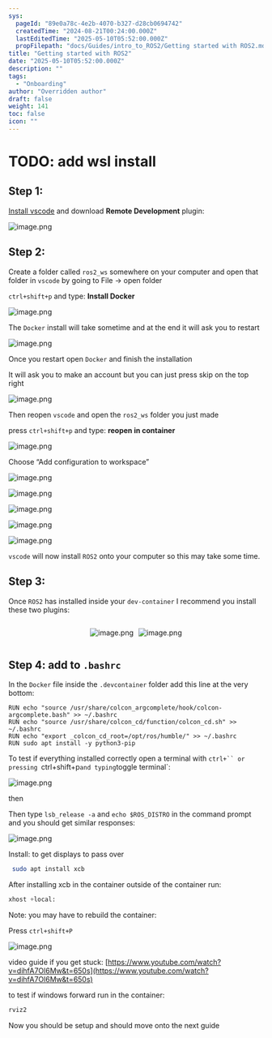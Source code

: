 ```yaml
---
sys:
  pageId: "89e0a78c-4e2b-4070-b327-d28cb0694742"
  createdTime: "2024-08-21T00:24:00.000Z"
  lastEditedTime: "2025-05-10T05:52:00.000Z"
  propFilepath: "docs/Guides/intro_to_ROS2/Getting started with ROS2.md"
title: "Getting started with ROS2"
date: "2025-05-10T05:52:00.000Z"
description: ""
tags:
  - "Onboarding"
author: "Overridden author"
draft: false
weight: 141
toc: false
icon: ""
---
```


# TODO: add wsl install

## Step 1:

[Install vscode](https://code.visualstudio.com/download) and download **Remote Development** plugin:

![image.png](https://prod-files-secure.s3.us-west-2.amazonaws.com/d518164a-d88e-44d1-a4ee-3adb3bd8bce0/efb52993-1881-4a40-b95e-6f020334f022/image.png?X-Amz-Algorithm=AWS4-HMAC-SHA256&X-Amz-Content-Sha256=UNSIGNED-PAYLOAD&X-Amz-Credential=ASIAZI2LB466TB4RY2KE%2F20250613%2Fus-west-2%2Fs3%2Faws4_request&X-Amz-Date=20250613T210728Z&X-Amz-Expires=3600&X-Amz-Security-Token=IQoJb3JpZ2luX2VjEDUaCXVzLXdlc3QtMiJIMEYCIQDj71ZlIyEtm8AfCZcOXWNN%2BzGrLF7fz2XXaMq2BZ4mWgIhAP3tItxWSSH0cN1mEqYjrLfmnEjgcASxWHYBbwvFZxy4Kv8DCB0QABoMNjM3NDIzMTgzODA1IgzA1lwM%2FHbGygG5lNsq3ANqeaA3bCwun3bGh%2BqKAEWmPjDrg%2FIQlb69IPKRiPqKDp5sT%2FE984R0yOz0yyPOpIChM58vQKs8obqBGAAp11dctIOpnbGu1kaUzVkv3cTUo2pOP9ggq%2F0uTs4ZKs4idYi63ky7XLa4uCoWpJ%2FMY6tah0toqtpC%2FMYXLK%2F5sjvaqhvwjhcUdQZvQAfipyA2e0s%2FsvXmnGsLbs0Xst3Cq%2FCQ4E0%2FQ4ioNNebY6EfJpf5WQPrBSkt3XQywzh6KxuqhpFsxj8Y7QCjNeP7wW%2FCDLkXw7AH9MXFbfHbj0U%2BVr572MJcWkKNH0FBtkJDbs78ABPbSzr69RQPgS1yjAXR5kvwn65RSOICfo0FaHat7cJ83Ne%2BD%2Fb49Ahk9n5AuUwcHqbLqKZWaDJypkuYnyi6v7OIpSU69COo5wL43m55lSE9cD%2BKAubVnFSHJCoJc%2FG%2Bi7gsAvQJ9E%2FJjuSGlv0YcT8y3hJZn9FfcFQeXDIGWbGzm%2FQDzzRGVwCNx8FmRnusc%2F11hAYqTuLqaQCFRj4p4x12KIYVsDtAjUH07kNZcigFdJ22Xd7ZKnZbEDk9WEG4bMppN8VTvYNCoullksyBV1cLT5814Q83gTmGiQUo1wIo8Kk2W6PxnoZCe%2BC4xzDokrLCBjqkARYRpKsOWvNPTow28TMeSPinCMSUynE%2F5OH5%2BylMneOMP1XSXF%2FlCJpcRyZ9QtS3%2FOgEZThVIoKVRPBzuxPp%2FuemIQyE%2FZrcWVC%2BDMAwvn7ikYPl%2FF%2BbO%2FGTvEoOTMUMyHTv%2B54nYnkYOrzXC%2BL4dmZspRRyleJxtUlxd2Gn%2BPV7%2BOxEMJeLJ%2BVChuWaoqgjMRwqkDPLwzBxYGltmMiOGJ%2FNXKi%2F&X-Amz-Signature=cb2751532463bfb567a19aa615abf9b7939f1c4cfae6ccefe8846e5ae11c0bf1&X-Amz-SignedHeaders=host&x-amz-checksum-mode=ENABLED&x-id=GetObject)

## Step 2:

Create a folder called `ros2_ws` somewhere on your computer and open that folder in `vscode` by going to File → open folder 

`ctrl+shift+p` and type: **Install Docker**

![image.png](https://prod-files-secure.s3.us-west-2.amazonaws.com/d518164a-d88e-44d1-a4ee-3adb3bd8bce0/2269dc0e-1cd5-47ff-bceb-c04ad9b2eab0/image.png?X-Amz-Algorithm=AWS4-HMAC-SHA256&X-Amz-Content-Sha256=UNSIGNED-PAYLOAD&X-Amz-Credential=ASIAZI2LB466TB4RY2KE%2F20250613%2Fus-west-2%2Fs3%2Faws4_request&X-Amz-Date=20250613T210728Z&X-Amz-Expires=3600&X-Amz-Security-Token=IQoJb3JpZ2luX2VjEDUaCXVzLXdlc3QtMiJIMEYCIQDj71ZlIyEtm8AfCZcOXWNN%2BzGrLF7fz2XXaMq2BZ4mWgIhAP3tItxWSSH0cN1mEqYjrLfmnEjgcASxWHYBbwvFZxy4Kv8DCB0QABoMNjM3NDIzMTgzODA1IgzA1lwM%2FHbGygG5lNsq3ANqeaA3bCwun3bGh%2BqKAEWmPjDrg%2FIQlb69IPKRiPqKDp5sT%2FE984R0yOz0yyPOpIChM58vQKs8obqBGAAp11dctIOpnbGu1kaUzVkv3cTUo2pOP9ggq%2F0uTs4ZKs4idYi63ky7XLa4uCoWpJ%2FMY6tah0toqtpC%2FMYXLK%2F5sjvaqhvwjhcUdQZvQAfipyA2e0s%2FsvXmnGsLbs0Xst3Cq%2FCQ4E0%2FQ4ioNNebY6EfJpf5WQPrBSkt3XQywzh6KxuqhpFsxj8Y7QCjNeP7wW%2FCDLkXw7AH9MXFbfHbj0U%2BVr572MJcWkKNH0FBtkJDbs78ABPbSzr69RQPgS1yjAXR5kvwn65RSOICfo0FaHat7cJ83Ne%2BD%2Fb49Ahk9n5AuUwcHqbLqKZWaDJypkuYnyi6v7OIpSU69COo5wL43m55lSE9cD%2BKAubVnFSHJCoJc%2FG%2Bi7gsAvQJ9E%2FJjuSGlv0YcT8y3hJZn9FfcFQeXDIGWbGzm%2FQDzzRGVwCNx8FmRnusc%2F11hAYqTuLqaQCFRj4p4x12KIYVsDtAjUH07kNZcigFdJ22Xd7ZKnZbEDk9WEG4bMppN8VTvYNCoullksyBV1cLT5814Q83gTmGiQUo1wIo8Kk2W6PxnoZCe%2BC4xzDokrLCBjqkARYRpKsOWvNPTow28TMeSPinCMSUynE%2F5OH5%2BylMneOMP1XSXF%2FlCJpcRyZ9QtS3%2FOgEZThVIoKVRPBzuxPp%2FuemIQyE%2FZrcWVC%2BDMAwvn7ikYPl%2FF%2BbO%2FGTvEoOTMUMyHTv%2B54nYnkYOrzXC%2BL4dmZspRRyleJxtUlxd2Gn%2BPV7%2BOxEMJeLJ%2BVChuWaoqgjMRwqkDPLwzBxYGltmMiOGJ%2FNXKi%2F&X-Amz-Signature=4825aca2f63df56d7907650d23fd4c66dcf18efc069c1cae50c699f0f1908184&X-Amz-SignedHeaders=host&x-amz-checksum-mode=ENABLED&x-id=GetObject)

The `Docker` install will take sometime and at the end it will ask you to restart

![image.png](https://prod-files-secure.s3.us-west-2.amazonaws.com/d518164a-d88e-44d1-a4ee-3adb3bd8bce0/ed233f78-be33-4b1f-b89c-9c346c0e961e/image.png?X-Amz-Algorithm=AWS4-HMAC-SHA256&X-Amz-Content-Sha256=UNSIGNED-PAYLOAD&X-Amz-Credential=ASIAZI2LB466TB4RY2KE%2F20250613%2Fus-west-2%2Fs3%2Faws4_request&X-Amz-Date=20250613T210728Z&X-Amz-Expires=3600&X-Amz-Security-Token=IQoJb3JpZ2luX2VjEDUaCXVzLXdlc3QtMiJIMEYCIQDj71ZlIyEtm8AfCZcOXWNN%2BzGrLF7fz2XXaMq2BZ4mWgIhAP3tItxWSSH0cN1mEqYjrLfmnEjgcASxWHYBbwvFZxy4Kv8DCB0QABoMNjM3NDIzMTgzODA1IgzA1lwM%2FHbGygG5lNsq3ANqeaA3bCwun3bGh%2BqKAEWmPjDrg%2FIQlb69IPKRiPqKDp5sT%2FE984R0yOz0yyPOpIChM58vQKs8obqBGAAp11dctIOpnbGu1kaUzVkv3cTUo2pOP9ggq%2F0uTs4ZKs4idYi63ky7XLa4uCoWpJ%2FMY6tah0toqtpC%2FMYXLK%2F5sjvaqhvwjhcUdQZvQAfipyA2e0s%2FsvXmnGsLbs0Xst3Cq%2FCQ4E0%2FQ4ioNNebY6EfJpf5WQPrBSkt3XQywzh6KxuqhpFsxj8Y7QCjNeP7wW%2FCDLkXw7AH9MXFbfHbj0U%2BVr572MJcWkKNH0FBtkJDbs78ABPbSzr69RQPgS1yjAXR5kvwn65RSOICfo0FaHat7cJ83Ne%2BD%2Fb49Ahk9n5AuUwcHqbLqKZWaDJypkuYnyi6v7OIpSU69COo5wL43m55lSE9cD%2BKAubVnFSHJCoJc%2FG%2Bi7gsAvQJ9E%2FJjuSGlv0YcT8y3hJZn9FfcFQeXDIGWbGzm%2FQDzzRGVwCNx8FmRnusc%2F11hAYqTuLqaQCFRj4p4x12KIYVsDtAjUH07kNZcigFdJ22Xd7ZKnZbEDk9WEG4bMppN8VTvYNCoullksyBV1cLT5814Q83gTmGiQUo1wIo8Kk2W6PxnoZCe%2BC4xzDokrLCBjqkARYRpKsOWvNPTow28TMeSPinCMSUynE%2F5OH5%2BylMneOMP1XSXF%2FlCJpcRyZ9QtS3%2FOgEZThVIoKVRPBzuxPp%2FuemIQyE%2FZrcWVC%2BDMAwvn7ikYPl%2FF%2BbO%2FGTvEoOTMUMyHTv%2B54nYnkYOrzXC%2BL4dmZspRRyleJxtUlxd2Gn%2BPV7%2BOxEMJeLJ%2BVChuWaoqgjMRwqkDPLwzBxYGltmMiOGJ%2FNXKi%2F&X-Amz-Signature=25c795999bb659301c9f4528deb8768e154250a6bbcc835cc4b70ab599725c02&X-Amz-SignedHeaders=host&x-amz-checksum-mode=ENABLED&x-id=GetObject)

Once you restart open `Docker` and finish the installation

It will ask you to make an account but you can just press skip on the top right

![image.png](https://prod-files-secure.s3.us-west-2.amazonaws.com/d518164a-d88e-44d1-a4ee-3adb3bd8bce0/21010ad9-1659-4fd9-9f59-9932a09b2a3d/image.png?X-Amz-Algorithm=AWS4-HMAC-SHA256&X-Amz-Content-Sha256=UNSIGNED-PAYLOAD&X-Amz-Credential=ASIAZI2LB466TB4RY2KE%2F20250613%2Fus-west-2%2Fs3%2Faws4_request&X-Amz-Date=20250613T210728Z&X-Amz-Expires=3600&X-Amz-Security-Token=IQoJb3JpZ2luX2VjEDUaCXVzLXdlc3QtMiJIMEYCIQDj71ZlIyEtm8AfCZcOXWNN%2BzGrLF7fz2XXaMq2BZ4mWgIhAP3tItxWSSH0cN1mEqYjrLfmnEjgcASxWHYBbwvFZxy4Kv8DCB0QABoMNjM3NDIzMTgzODA1IgzA1lwM%2FHbGygG5lNsq3ANqeaA3bCwun3bGh%2BqKAEWmPjDrg%2FIQlb69IPKRiPqKDp5sT%2FE984R0yOz0yyPOpIChM58vQKs8obqBGAAp11dctIOpnbGu1kaUzVkv3cTUo2pOP9ggq%2F0uTs4ZKs4idYi63ky7XLa4uCoWpJ%2FMY6tah0toqtpC%2FMYXLK%2F5sjvaqhvwjhcUdQZvQAfipyA2e0s%2FsvXmnGsLbs0Xst3Cq%2FCQ4E0%2FQ4ioNNebY6EfJpf5WQPrBSkt3XQywzh6KxuqhpFsxj8Y7QCjNeP7wW%2FCDLkXw7AH9MXFbfHbj0U%2BVr572MJcWkKNH0FBtkJDbs78ABPbSzr69RQPgS1yjAXR5kvwn65RSOICfo0FaHat7cJ83Ne%2BD%2Fb49Ahk9n5AuUwcHqbLqKZWaDJypkuYnyi6v7OIpSU69COo5wL43m55lSE9cD%2BKAubVnFSHJCoJc%2FG%2Bi7gsAvQJ9E%2FJjuSGlv0YcT8y3hJZn9FfcFQeXDIGWbGzm%2FQDzzRGVwCNx8FmRnusc%2F11hAYqTuLqaQCFRj4p4x12KIYVsDtAjUH07kNZcigFdJ22Xd7ZKnZbEDk9WEG4bMppN8VTvYNCoullksyBV1cLT5814Q83gTmGiQUo1wIo8Kk2W6PxnoZCe%2BC4xzDokrLCBjqkARYRpKsOWvNPTow28TMeSPinCMSUynE%2F5OH5%2BylMneOMP1XSXF%2FlCJpcRyZ9QtS3%2FOgEZThVIoKVRPBzuxPp%2FuemIQyE%2FZrcWVC%2BDMAwvn7ikYPl%2FF%2BbO%2FGTvEoOTMUMyHTv%2B54nYnkYOrzXC%2BL4dmZspRRyleJxtUlxd2Gn%2BPV7%2BOxEMJeLJ%2BVChuWaoqgjMRwqkDPLwzBxYGltmMiOGJ%2FNXKi%2F&X-Amz-Signature=8dd7bfb34c99c2412a3a13a54fa5310d2f42f5f9d0df11cc0a69649430e3d345&X-Amz-SignedHeaders=host&x-amz-checksum-mode=ENABLED&x-id=GetObject)

Then reopen `vscode` and open the `ros2_ws` folder you just made

press `ctrl+shift+p` and type: **reopen in container**

![image.png](https://prod-files-secure.s3.us-west-2.amazonaws.com/d518164a-d88e-44d1-a4ee-3adb3bd8bce0/4e93b8c2-41ad-488c-8095-c74205196118/image.png?X-Amz-Algorithm=AWS4-HMAC-SHA256&X-Amz-Content-Sha256=UNSIGNED-PAYLOAD&X-Amz-Credential=ASIAZI2LB466TB4RY2KE%2F20250613%2Fus-west-2%2Fs3%2Faws4_request&X-Amz-Date=20250613T210728Z&X-Amz-Expires=3600&X-Amz-Security-Token=IQoJb3JpZ2luX2VjEDUaCXVzLXdlc3QtMiJIMEYCIQDj71ZlIyEtm8AfCZcOXWNN%2BzGrLF7fz2XXaMq2BZ4mWgIhAP3tItxWSSH0cN1mEqYjrLfmnEjgcASxWHYBbwvFZxy4Kv8DCB0QABoMNjM3NDIzMTgzODA1IgzA1lwM%2FHbGygG5lNsq3ANqeaA3bCwun3bGh%2BqKAEWmPjDrg%2FIQlb69IPKRiPqKDp5sT%2FE984R0yOz0yyPOpIChM58vQKs8obqBGAAp11dctIOpnbGu1kaUzVkv3cTUo2pOP9ggq%2F0uTs4ZKs4idYi63ky7XLa4uCoWpJ%2FMY6tah0toqtpC%2FMYXLK%2F5sjvaqhvwjhcUdQZvQAfipyA2e0s%2FsvXmnGsLbs0Xst3Cq%2FCQ4E0%2FQ4ioNNebY6EfJpf5WQPrBSkt3XQywzh6KxuqhpFsxj8Y7QCjNeP7wW%2FCDLkXw7AH9MXFbfHbj0U%2BVr572MJcWkKNH0FBtkJDbs78ABPbSzr69RQPgS1yjAXR5kvwn65RSOICfo0FaHat7cJ83Ne%2BD%2Fb49Ahk9n5AuUwcHqbLqKZWaDJypkuYnyi6v7OIpSU69COo5wL43m55lSE9cD%2BKAubVnFSHJCoJc%2FG%2Bi7gsAvQJ9E%2FJjuSGlv0YcT8y3hJZn9FfcFQeXDIGWbGzm%2FQDzzRGVwCNx8FmRnusc%2F11hAYqTuLqaQCFRj4p4x12KIYVsDtAjUH07kNZcigFdJ22Xd7ZKnZbEDk9WEG4bMppN8VTvYNCoullksyBV1cLT5814Q83gTmGiQUo1wIo8Kk2W6PxnoZCe%2BC4xzDokrLCBjqkARYRpKsOWvNPTow28TMeSPinCMSUynE%2F5OH5%2BylMneOMP1XSXF%2FlCJpcRyZ9QtS3%2FOgEZThVIoKVRPBzuxPp%2FuemIQyE%2FZrcWVC%2BDMAwvn7ikYPl%2FF%2BbO%2FGTvEoOTMUMyHTv%2B54nYnkYOrzXC%2BL4dmZspRRyleJxtUlxd2Gn%2BPV7%2BOxEMJeLJ%2BVChuWaoqgjMRwqkDPLwzBxYGltmMiOGJ%2FNXKi%2F&X-Amz-Signature=8e9a9cee39adb8e4a21257b7cd0641635c37fcc27d64f297158015f524a7bfe6&X-Amz-SignedHeaders=host&x-amz-checksum-mode=ENABLED&x-id=GetObject)

Choose “Add configuration to workspace”

![image.png](https://prod-files-secure.s3.us-west-2.amazonaws.com/d518164a-d88e-44d1-a4ee-3adb3bd8bce0/9560b282-5060-4989-ba37-97e7b2c22476/image.png?X-Amz-Algorithm=AWS4-HMAC-SHA256&X-Amz-Content-Sha256=UNSIGNED-PAYLOAD&X-Amz-Credential=ASIAZI2LB466TB4RY2KE%2F20250613%2Fus-west-2%2Fs3%2Faws4_request&X-Amz-Date=20250613T210728Z&X-Amz-Expires=3600&X-Amz-Security-Token=IQoJb3JpZ2luX2VjEDUaCXVzLXdlc3QtMiJIMEYCIQDj71ZlIyEtm8AfCZcOXWNN%2BzGrLF7fz2XXaMq2BZ4mWgIhAP3tItxWSSH0cN1mEqYjrLfmnEjgcASxWHYBbwvFZxy4Kv8DCB0QABoMNjM3NDIzMTgzODA1IgzA1lwM%2FHbGygG5lNsq3ANqeaA3bCwun3bGh%2BqKAEWmPjDrg%2FIQlb69IPKRiPqKDp5sT%2FE984R0yOz0yyPOpIChM58vQKs8obqBGAAp11dctIOpnbGu1kaUzVkv3cTUo2pOP9ggq%2F0uTs4ZKs4idYi63ky7XLa4uCoWpJ%2FMY6tah0toqtpC%2FMYXLK%2F5sjvaqhvwjhcUdQZvQAfipyA2e0s%2FsvXmnGsLbs0Xst3Cq%2FCQ4E0%2FQ4ioNNebY6EfJpf5WQPrBSkt3XQywzh6KxuqhpFsxj8Y7QCjNeP7wW%2FCDLkXw7AH9MXFbfHbj0U%2BVr572MJcWkKNH0FBtkJDbs78ABPbSzr69RQPgS1yjAXR5kvwn65RSOICfo0FaHat7cJ83Ne%2BD%2Fb49Ahk9n5AuUwcHqbLqKZWaDJypkuYnyi6v7OIpSU69COo5wL43m55lSE9cD%2BKAubVnFSHJCoJc%2FG%2Bi7gsAvQJ9E%2FJjuSGlv0YcT8y3hJZn9FfcFQeXDIGWbGzm%2FQDzzRGVwCNx8FmRnusc%2F11hAYqTuLqaQCFRj4p4x12KIYVsDtAjUH07kNZcigFdJ22Xd7ZKnZbEDk9WEG4bMppN8VTvYNCoullksyBV1cLT5814Q83gTmGiQUo1wIo8Kk2W6PxnoZCe%2BC4xzDokrLCBjqkARYRpKsOWvNPTow28TMeSPinCMSUynE%2F5OH5%2BylMneOMP1XSXF%2FlCJpcRyZ9QtS3%2FOgEZThVIoKVRPBzuxPp%2FuemIQyE%2FZrcWVC%2BDMAwvn7ikYPl%2FF%2BbO%2FGTvEoOTMUMyHTv%2B54nYnkYOrzXC%2BL4dmZspRRyleJxtUlxd2Gn%2BPV7%2BOxEMJeLJ%2BVChuWaoqgjMRwqkDPLwzBxYGltmMiOGJ%2FNXKi%2F&X-Amz-Signature=6a60f279f1aed91aa30d26f58251bb7aee39ee02de5ae5ddb5478fc00f614e56&X-Amz-SignedHeaders=host&x-amz-checksum-mode=ENABLED&x-id=GetObject)

![image.png](https://prod-files-secure.s3.us-west-2.amazonaws.com/d518164a-d88e-44d1-a4ee-3adb3bd8bce0/2ee63f81-886b-48e8-a553-dc6e5eac99e4/image.png?X-Amz-Algorithm=AWS4-HMAC-SHA256&X-Amz-Content-Sha256=UNSIGNED-PAYLOAD&X-Amz-Credential=ASIAZI2LB466TB4RY2KE%2F20250613%2Fus-west-2%2Fs3%2Faws4_request&X-Amz-Date=20250613T210728Z&X-Amz-Expires=3600&X-Amz-Security-Token=IQoJb3JpZ2luX2VjEDUaCXVzLXdlc3QtMiJIMEYCIQDj71ZlIyEtm8AfCZcOXWNN%2BzGrLF7fz2XXaMq2BZ4mWgIhAP3tItxWSSH0cN1mEqYjrLfmnEjgcASxWHYBbwvFZxy4Kv8DCB0QABoMNjM3NDIzMTgzODA1IgzA1lwM%2FHbGygG5lNsq3ANqeaA3bCwun3bGh%2BqKAEWmPjDrg%2FIQlb69IPKRiPqKDp5sT%2FE984R0yOz0yyPOpIChM58vQKs8obqBGAAp11dctIOpnbGu1kaUzVkv3cTUo2pOP9ggq%2F0uTs4ZKs4idYi63ky7XLa4uCoWpJ%2FMY6tah0toqtpC%2FMYXLK%2F5sjvaqhvwjhcUdQZvQAfipyA2e0s%2FsvXmnGsLbs0Xst3Cq%2FCQ4E0%2FQ4ioNNebY6EfJpf5WQPrBSkt3XQywzh6KxuqhpFsxj8Y7QCjNeP7wW%2FCDLkXw7AH9MXFbfHbj0U%2BVr572MJcWkKNH0FBtkJDbs78ABPbSzr69RQPgS1yjAXR5kvwn65RSOICfo0FaHat7cJ83Ne%2BD%2Fb49Ahk9n5AuUwcHqbLqKZWaDJypkuYnyi6v7OIpSU69COo5wL43m55lSE9cD%2BKAubVnFSHJCoJc%2FG%2Bi7gsAvQJ9E%2FJjuSGlv0YcT8y3hJZn9FfcFQeXDIGWbGzm%2FQDzzRGVwCNx8FmRnusc%2F11hAYqTuLqaQCFRj4p4x12KIYVsDtAjUH07kNZcigFdJ22Xd7ZKnZbEDk9WEG4bMppN8VTvYNCoullksyBV1cLT5814Q83gTmGiQUo1wIo8Kk2W6PxnoZCe%2BC4xzDokrLCBjqkARYRpKsOWvNPTow28TMeSPinCMSUynE%2F5OH5%2BylMneOMP1XSXF%2FlCJpcRyZ9QtS3%2FOgEZThVIoKVRPBzuxPp%2FuemIQyE%2FZrcWVC%2BDMAwvn7ikYPl%2FF%2BbO%2FGTvEoOTMUMyHTv%2B54nYnkYOrzXC%2BL4dmZspRRyleJxtUlxd2Gn%2BPV7%2BOxEMJeLJ%2BVChuWaoqgjMRwqkDPLwzBxYGltmMiOGJ%2FNXKi%2F&X-Amz-Signature=9c9e76cb04147cc52991f14009b88cc4dc458cf195924dbad8a18ba3ae2fc6e6&X-Amz-SignedHeaders=host&x-amz-checksum-mode=ENABLED&x-id=GetObject)

![image.png](https://prod-files-secure.s3.us-west-2.amazonaws.com/d518164a-d88e-44d1-a4ee-3adb3bd8bce0/ae1580b2-b048-407e-aed9-b584224a7a04/image.png?X-Amz-Algorithm=AWS4-HMAC-SHA256&X-Amz-Content-Sha256=UNSIGNED-PAYLOAD&X-Amz-Credential=ASIAZI2LB466TB4RY2KE%2F20250613%2Fus-west-2%2Fs3%2Faws4_request&X-Amz-Date=20250613T210728Z&X-Amz-Expires=3600&X-Amz-Security-Token=IQoJb3JpZ2luX2VjEDUaCXVzLXdlc3QtMiJIMEYCIQDj71ZlIyEtm8AfCZcOXWNN%2BzGrLF7fz2XXaMq2BZ4mWgIhAP3tItxWSSH0cN1mEqYjrLfmnEjgcASxWHYBbwvFZxy4Kv8DCB0QABoMNjM3NDIzMTgzODA1IgzA1lwM%2FHbGygG5lNsq3ANqeaA3bCwun3bGh%2BqKAEWmPjDrg%2FIQlb69IPKRiPqKDp5sT%2FE984R0yOz0yyPOpIChM58vQKs8obqBGAAp11dctIOpnbGu1kaUzVkv3cTUo2pOP9ggq%2F0uTs4ZKs4idYi63ky7XLa4uCoWpJ%2FMY6tah0toqtpC%2FMYXLK%2F5sjvaqhvwjhcUdQZvQAfipyA2e0s%2FsvXmnGsLbs0Xst3Cq%2FCQ4E0%2FQ4ioNNebY6EfJpf5WQPrBSkt3XQywzh6KxuqhpFsxj8Y7QCjNeP7wW%2FCDLkXw7AH9MXFbfHbj0U%2BVr572MJcWkKNH0FBtkJDbs78ABPbSzr69RQPgS1yjAXR5kvwn65RSOICfo0FaHat7cJ83Ne%2BD%2Fb49Ahk9n5AuUwcHqbLqKZWaDJypkuYnyi6v7OIpSU69COo5wL43m55lSE9cD%2BKAubVnFSHJCoJc%2FG%2Bi7gsAvQJ9E%2FJjuSGlv0YcT8y3hJZn9FfcFQeXDIGWbGzm%2FQDzzRGVwCNx8FmRnusc%2F11hAYqTuLqaQCFRj4p4x12KIYVsDtAjUH07kNZcigFdJ22Xd7ZKnZbEDk9WEG4bMppN8VTvYNCoullksyBV1cLT5814Q83gTmGiQUo1wIo8Kk2W6PxnoZCe%2BC4xzDokrLCBjqkARYRpKsOWvNPTow28TMeSPinCMSUynE%2F5OH5%2BylMneOMP1XSXF%2FlCJpcRyZ9QtS3%2FOgEZThVIoKVRPBzuxPp%2FuemIQyE%2FZrcWVC%2BDMAwvn7ikYPl%2FF%2BbO%2FGTvEoOTMUMyHTv%2B54nYnkYOrzXC%2BL4dmZspRRyleJxtUlxd2Gn%2BPV7%2BOxEMJeLJ%2BVChuWaoqgjMRwqkDPLwzBxYGltmMiOGJ%2FNXKi%2F&X-Amz-Signature=2d1cee9b06d376ce5af54d945279c04f748d798de057646d3b6b73ed064e60e0&X-Amz-SignedHeaders=host&x-amz-checksum-mode=ENABLED&x-id=GetObject)

![image.png](https://prod-files-secure.s3.us-west-2.amazonaws.com/d518164a-d88e-44d1-a4ee-3adb3bd8bce0/53255b28-f75e-430f-b9e3-c0ac8577e42b/image.png?X-Amz-Algorithm=AWS4-HMAC-SHA256&X-Amz-Content-Sha256=UNSIGNED-PAYLOAD&X-Amz-Credential=ASIAZI2LB466TB4RY2KE%2F20250613%2Fus-west-2%2Fs3%2Faws4_request&X-Amz-Date=20250613T210728Z&X-Amz-Expires=3600&X-Amz-Security-Token=IQoJb3JpZ2luX2VjEDUaCXVzLXdlc3QtMiJIMEYCIQDj71ZlIyEtm8AfCZcOXWNN%2BzGrLF7fz2XXaMq2BZ4mWgIhAP3tItxWSSH0cN1mEqYjrLfmnEjgcASxWHYBbwvFZxy4Kv8DCB0QABoMNjM3NDIzMTgzODA1IgzA1lwM%2FHbGygG5lNsq3ANqeaA3bCwun3bGh%2BqKAEWmPjDrg%2FIQlb69IPKRiPqKDp5sT%2FE984R0yOz0yyPOpIChM58vQKs8obqBGAAp11dctIOpnbGu1kaUzVkv3cTUo2pOP9ggq%2F0uTs4ZKs4idYi63ky7XLa4uCoWpJ%2FMY6tah0toqtpC%2FMYXLK%2F5sjvaqhvwjhcUdQZvQAfipyA2e0s%2FsvXmnGsLbs0Xst3Cq%2FCQ4E0%2FQ4ioNNebY6EfJpf5WQPrBSkt3XQywzh6KxuqhpFsxj8Y7QCjNeP7wW%2FCDLkXw7AH9MXFbfHbj0U%2BVr572MJcWkKNH0FBtkJDbs78ABPbSzr69RQPgS1yjAXR5kvwn65RSOICfo0FaHat7cJ83Ne%2BD%2Fb49Ahk9n5AuUwcHqbLqKZWaDJypkuYnyi6v7OIpSU69COo5wL43m55lSE9cD%2BKAubVnFSHJCoJc%2FG%2Bi7gsAvQJ9E%2FJjuSGlv0YcT8y3hJZn9FfcFQeXDIGWbGzm%2FQDzzRGVwCNx8FmRnusc%2F11hAYqTuLqaQCFRj4p4x12KIYVsDtAjUH07kNZcigFdJ22Xd7ZKnZbEDk9WEG4bMppN8VTvYNCoullksyBV1cLT5814Q83gTmGiQUo1wIo8Kk2W6PxnoZCe%2BC4xzDokrLCBjqkARYRpKsOWvNPTow28TMeSPinCMSUynE%2F5OH5%2BylMneOMP1XSXF%2FlCJpcRyZ9QtS3%2FOgEZThVIoKVRPBzuxPp%2FuemIQyE%2FZrcWVC%2BDMAwvn7ikYPl%2FF%2BbO%2FGTvEoOTMUMyHTv%2B54nYnkYOrzXC%2BL4dmZspRRyleJxtUlxd2Gn%2BPV7%2BOxEMJeLJ%2BVChuWaoqgjMRwqkDPLwzBxYGltmMiOGJ%2FNXKi%2F&X-Amz-Signature=89c5b2c7644685d7bcfe5648bd53efd39d1930c791ad3daf627339bbe8c971ba&X-Amz-SignedHeaders=host&x-amz-checksum-mode=ENABLED&x-id=GetObject)

![image.png](https://prod-files-secure.s3.us-west-2.amazonaws.com/d518164a-d88e-44d1-a4ee-3adb3bd8bce0/7c562767-5af9-4ffb-97d1-327bcdf4ee00/image.png?X-Amz-Algorithm=AWS4-HMAC-SHA256&X-Amz-Content-Sha256=UNSIGNED-PAYLOAD&X-Amz-Credential=ASIAZI2LB466TB4RY2KE%2F20250613%2Fus-west-2%2Fs3%2Faws4_request&X-Amz-Date=20250613T210728Z&X-Amz-Expires=3600&X-Amz-Security-Token=IQoJb3JpZ2luX2VjEDUaCXVzLXdlc3QtMiJIMEYCIQDj71ZlIyEtm8AfCZcOXWNN%2BzGrLF7fz2XXaMq2BZ4mWgIhAP3tItxWSSH0cN1mEqYjrLfmnEjgcASxWHYBbwvFZxy4Kv8DCB0QABoMNjM3NDIzMTgzODA1IgzA1lwM%2FHbGygG5lNsq3ANqeaA3bCwun3bGh%2BqKAEWmPjDrg%2FIQlb69IPKRiPqKDp5sT%2FE984R0yOz0yyPOpIChM58vQKs8obqBGAAp11dctIOpnbGu1kaUzVkv3cTUo2pOP9ggq%2F0uTs4ZKs4idYi63ky7XLa4uCoWpJ%2FMY6tah0toqtpC%2FMYXLK%2F5sjvaqhvwjhcUdQZvQAfipyA2e0s%2FsvXmnGsLbs0Xst3Cq%2FCQ4E0%2FQ4ioNNebY6EfJpf5WQPrBSkt3XQywzh6KxuqhpFsxj8Y7QCjNeP7wW%2FCDLkXw7AH9MXFbfHbj0U%2BVr572MJcWkKNH0FBtkJDbs78ABPbSzr69RQPgS1yjAXR5kvwn65RSOICfo0FaHat7cJ83Ne%2BD%2Fb49Ahk9n5AuUwcHqbLqKZWaDJypkuYnyi6v7OIpSU69COo5wL43m55lSE9cD%2BKAubVnFSHJCoJc%2FG%2Bi7gsAvQJ9E%2FJjuSGlv0YcT8y3hJZn9FfcFQeXDIGWbGzm%2FQDzzRGVwCNx8FmRnusc%2F11hAYqTuLqaQCFRj4p4x12KIYVsDtAjUH07kNZcigFdJ22Xd7ZKnZbEDk9WEG4bMppN8VTvYNCoullksyBV1cLT5814Q83gTmGiQUo1wIo8Kk2W6PxnoZCe%2BC4xzDokrLCBjqkARYRpKsOWvNPTow28TMeSPinCMSUynE%2F5OH5%2BylMneOMP1XSXF%2FlCJpcRyZ9QtS3%2FOgEZThVIoKVRPBzuxPp%2FuemIQyE%2FZrcWVC%2BDMAwvn7ikYPl%2FF%2BbO%2FGTvEoOTMUMyHTv%2B54nYnkYOrzXC%2BL4dmZspRRyleJxtUlxd2Gn%2BPV7%2BOxEMJeLJ%2BVChuWaoqgjMRwqkDPLwzBxYGltmMiOGJ%2FNXKi%2F&X-Amz-Signature=8ec7e9cd6500b075b72b6aecf17b055d3c9fcd4be2072e3bc8d7d2c6d5ea9b5d&X-Amz-SignedHeaders=host&x-amz-checksum-mode=ENABLED&x-id=GetObject)

`vscode` will now install `ROS2` onto your computer so this may take some time.

## Step 3:

Once `ROS2` has installed inside your `dev-container` I recommend you install these two plugins:

<div style="display: flex;flex-direction: row; column-gap:10px; max-width: 630px;justify-content: center;">
<div>

![image.png](https://prod-files-secure.s3.us-west-2.amazonaws.com/d518164a-d88e-44d1-a4ee-3adb3bd8bce0/3fc3d550-5a54-4ba1-ba6b-faa01cdb7369/image.png?X-Amz-Algorithm=AWS4-HMAC-SHA256&X-Amz-Content-Sha256=UNSIGNED-PAYLOAD&X-Amz-Credential=ASIAZI2LB466VOZXUQPT%2F20250613%2Fus-west-2%2Fs3%2Faws4_request&X-Amz-Date=20250613T210731Z&X-Amz-Expires=3600&X-Amz-Security-Token=IQoJb3JpZ2luX2VjEDUaCXVzLXdlc3QtMiJHMEUCIQCn2rCSKkvQrnJPeZezgT0I1rKxm8M6YMifLmFkP2dRIwIgZ6ddqDK2C%2FDedmqmlhJ9uHmiQTH8JsLExLxdV1QgHoMq%2FwMIHRAAGgw2Mzc0MjMxODM4MDUiDLD5x4IjLzrsWwrhkyrcA7E5h0yHoEnKK%2BAj2oSQC%2F1u2sBoNqHALb%2B8eVraLGqOwCuiXSdodtgjFoW2tZ%2FRtvlIQmdykJyKC1SWNtidoLUib7jhdY0tBu4LGK7ZyRjtV7PZbbSjA9AGD5zTXc7VAz4%2BFZ8RSM8FT7%2Fxy5w38t%2BLJ8cpOvxe4f3Vlrk5uoUEcEr11n%2BzmdRSsLahOKOaekuVMurvheAEJwCJgovnpMYLcxQrrgeKqvXpGnZUw234DP9uLXa6805H8HrBiutKv%2FaVa%2B3u78%2BwYZADYO3VXuy5M%2FYW8TUd5sKPReB%2BkRxpYZH5pFBV%2BrBGzIEoAh0sXdMTLbildhq9RXzjYHlEWMBsvSiCjwP0DCWJBNVwWFcQ621EIzJUiNtG1fskmQ0e3nIJ4G2b7CzONDIOUtKjS4tdkQEdst5PxuWiZyWPiUXkDfmWCVWCSkmchLsQlFZDgcQq26EaL9io6ZvSSTHlxd6EgY7O0tI33Uwo9nW0seIxFr9vmnnLFi%2BCx5z6GhzoWaoU9GYd4Z5lwobl5x9YwxFwK4GqXngTra9w%2BG4IFIm3zg7%2B8NUNMPC1NC2qzCsF3fF6iv%2BW4Aki0Aueb2kiitwX3L1NxiWoPhoI72YFg6UhoPtWG5KuATE5EdXaML6SssIGOqUB9TyzrYqKa0u4GQEc%2FY9g07R1sSZ1WstrWCqQ%2FQjgR6YnXfmgnhv%2B84EGwuBuxua2Q3WYzz%2Btn%2BobVzNFBK1O7Ue%2B8keX5Nq0xTJpfKQJSxmAVBv0c%2FdT3nEnbO7OYuO9%2BLQFUB%2B8b5CYjWcJedZziXltXnjNusL76KKBEK0KIbelJj%2BAgSp8dUT%2FUclV%2Fiq%2Bm3GjZCsJdW9D3y0tuOEMw%2Fhit42f&X-Amz-Signature=12efbdd1c8c4173b8defbf8cffc40ef9055306eed6234830b96787263a076362&X-Amz-SignedHeaders=host&x-amz-checksum-mode=ENABLED&x-id=GetObject)

</div>
<div>

![image.png](https://prod-files-secure.s3.us-west-2.amazonaws.com/d518164a-d88e-44d1-a4ee-3adb3bd8bce0/d994cc66-13c2-4093-a5a3-f84cf4601a82/image.png?X-Amz-Algorithm=AWS4-HMAC-SHA256&X-Amz-Content-Sha256=UNSIGNED-PAYLOAD&X-Amz-Credential=ASIAZI2LB466WLNYAPD5%2F20250613%2Fus-west-2%2Fs3%2Faws4_request&X-Amz-Date=20250613T210731Z&X-Amz-Expires=3600&X-Amz-Security-Token=IQoJb3JpZ2luX2VjEDUaCXVzLXdlc3QtMiJHMEUCIBg%2FlRCTOTYpBq2lu8LtrFmJzvpIgH8LEODyXS8oevCrAiEAwi%2BwTQa%2By%2FUXMKnCx%2BQiyQVodmLxF6M5goEvlqLlA5kq%2FwMIHhAAGgw2Mzc0MjMxODM4MDUiDJVbnS6YEelcxaE6qircA%2F6Y%2BytrZLr7QxhcBC7p5eO5Hgig4f2YBmeDf9wv4f5KvLZffcaDjoaGbVqsOvgBhzf7XydoiltbDFo8hcIJHbv6oNzupzRGwXYHK%2BCkJg%2FSST9vauxSGkld2br%2FkL6keqap2gtIPPrC2ukWw42bMhsgt5hTyF4fxHqA%2BbBy%2FFgFpvxnE5VkMXQGsuDO7slu3vQC8tyrUgjZEqaFM7sbkzjf%2B99ZdlKb5eFReyM2zzqHC%2FDVzHAGi6nMHqlnENA4pvrY%2BLv1YULsqodm%2F0ddf5PfhgeQlQp%2FYiLdmjhtMc8rskXX9vyWXRX9%2FWV7oULYD%2Fn6mAIbaVr0Z5zSXcm35XWajZH%2BYRjHVE3bR30ZKpiwtYnVH11fwjwAXI1mPvYvh26gvzLxTzxHGwZCdoEokodatuFoFm3iJbon4zkcR2WH3AKzFKja70bbODLpHti4FQkbjAnizZq8Dl6U6d1RiPtzshHJEAOFvuPO8MbNWVfx%2FgOY7gkTf4pYJIR9GYkfe03gUczouYHA%2BMZGBVBTo7pIWxRk2DvjkJ%2FYfOBraqTCDTEQP3gsB%2FKxP5ThOP3nQfgq0vgutIJEXd1m2epNjBPAj66Z37Hsw18O8kY1aZ1coJQUbnskLMPf6dVMMMCSssIGOqUBNRwmqN%2BI%2BPIEf%2BoC3uqHVxdu6qW4r46c8Gtrl%2FMpqn2JMeK%2FdnYH8OM1A78anyyXDpBqxV7jYwHWDDQ4nTZJKUmJdJ8wPlRVxU6yurNtJ7jfsN8zE1uolddtyUw2UYM2xVMBAOaRtUcafTXwPT9y6fqhAflEPa2LyB2wOTUblq8ohqD%2FdGdt9S3ynCUaxqYmN%2FNiWagN5RpzLyArMvNTKdJmBI2u&X-Amz-Signature=95016099785eab7d4c753eb979e18857fbcad6b143b4019bbd1e53e38593c241&X-Amz-SignedHeaders=host&x-amz-checksum-mode=ENABLED&x-id=GetObject)

</div>
</div>

## Step 4: add to `.bashrc`

In the `Docker` file inside the `.devcontainer` folder add this line at the very bottom: 

```docker
RUN echo "source /usr/share/colcon_argcomplete/hook/colcon-argcomplete.bash" >> ~/.bashrc
RUN echo "source /usr/share/colcon_cd/function/colcon_cd.sh" >> ~/.bashrc
RUN echo "export _colcon_cd_root=/opt/ros/humble/" >> ~/.bashrc
RUN sudo apt install -y python3-pip 
```

To test if everything installed correctly open a terminal with `ctrl+`` or pressing `ctrl+shift+p` and typing `toggle terminal`:

![image.png](https://prod-files-secure.s3.us-west-2.amazonaws.com/d518164a-d88e-44d1-a4ee-3adb3bd8bce0/6a4943d8-b04e-4c02-9a58-775f3384d1a5/image.png?X-Amz-Algorithm=AWS4-HMAC-SHA256&X-Amz-Content-Sha256=UNSIGNED-PAYLOAD&X-Amz-Credential=ASIAZI2LB466TB4RY2KE%2F20250613%2Fus-west-2%2Fs3%2Faws4_request&X-Amz-Date=20250613T210728Z&X-Amz-Expires=3600&X-Amz-Security-Token=IQoJb3JpZ2luX2VjEDUaCXVzLXdlc3QtMiJIMEYCIQDj71ZlIyEtm8AfCZcOXWNN%2BzGrLF7fz2XXaMq2BZ4mWgIhAP3tItxWSSH0cN1mEqYjrLfmnEjgcASxWHYBbwvFZxy4Kv8DCB0QABoMNjM3NDIzMTgzODA1IgzA1lwM%2FHbGygG5lNsq3ANqeaA3bCwun3bGh%2BqKAEWmPjDrg%2FIQlb69IPKRiPqKDp5sT%2FE984R0yOz0yyPOpIChM58vQKs8obqBGAAp11dctIOpnbGu1kaUzVkv3cTUo2pOP9ggq%2F0uTs4ZKs4idYi63ky7XLa4uCoWpJ%2FMY6tah0toqtpC%2FMYXLK%2F5sjvaqhvwjhcUdQZvQAfipyA2e0s%2FsvXmnGsLbs0Xst3Cq%2FCQ4E0%2FQ4ioNNebY6EfJpf5WQPrBSkt3XQywzh6KxuqhpFsxj8Y7QCjNeP7wW%2FCDLkXw7AH9MXFbfHbj0U%2BVr572MJcWkKNH0FBtkJDbs78ABPbSzr69RQPgS1yjAXR5kvwn65RSOICfo0FaHat7cJ83Ne%2BD%2Fb49Ahk9n5AuUwcHqbLqKZWaDJypkuYnyi6v7OIpSU69COo5wL43m55lSE9cD%2BKAubVnFSHJCoJc%2FG%2Bi7gsAvQJ9E%2FJjuSGlv0YcT8y3hJZn9FfcFQeXDIGWbGzm%2FQDzzRGVwCNx8FmRnusc%2F11hAYqTuLqaQCFRj4p4x12KIYVsDtAjUH07kNZcigFdJ22Xd7ZKnZbEDk9WEG4bMppN8VTvYNCoullksyBV1cLT5814Q83gTmGiQUo1wIo8Kk2W6PxnoZCe%2BC4xzDokrLCBjqkARYRpKsOWvNPTow28TMeSPinCMSUynE%2F5OH5%2BylMneOMP1XSXF%2FlCJpcRyZ9QtS3%2FOgEZThVIoKVRPBzuxPp%2FuemIQyE%2FZrcWVC%2BDMAwvn7ikYPl%2FF%2BbO%2FGTvEoOTMUMyHTv%2B54nYnkYOrzXC%2BL4dmZspRRyleJxtUlxd2Gn%2BPV7%2BOxEMJeLJ%2BVChuWaoqgjMRwqkDPLwzBxYGltmMiOGJ%2FNXKi%2F&X-Amz-Signature=7f617963fd3e8db2cca40457f9217780ec012cfd6fa6e9ea7e484d253336cea8&X-Amz-SignedHeaders=host&x-amz-checksum-mode=ENABLED&x-id=GetObject)

then 

Then type `lsb_release -a` and `echo $ROS_DISTRO` in the command prompt and you should get similar responses:

![image.png](https://prod-files-secure.s3.us-west-2.amazonaws.com/d518164a-d88e-44d1-a4ee-3adb3bd8bce0/3e635dec-a805-4e85-8b9e-d000e5b71a4e/image.png?X-Amz-Algorithm=AWS4-HMAC-SHA256&X-Amz-Content-Sha256=UNSIGNED-PAYLOAD&X-Amz-Credential=ASIAZI2LB466TB4RY2KE%2F20250613%2Fus-west-2%2Fs3%2Faws4_request&X-Amz-Date=20250613T210728Z&X-Amz-Expires=3600&X-Amz-Security-Token=IQoJb3JpZ2luX2VjEDUaCXVzLXdlc3QtMiJIMEYCIQDj71ZlIyEtm8AfCZcOXWNN%2BzGrLF7fz2XXaMq2BZ4mWgIhAP3tItxWSSH0cN1mEqYjrLfmnEjgcASxWHYBbwvFZxy4Kv8DCB0QABoMNjM3NDIzMTgzODA1IgzA1lwM%2FHbGygG5lNsq3ANqeaA3bCwun3bGh%2BqKAEWmPjDrg%2FIQlb69IPKRiPqKDp5sT%2FE984R0yOz0yyPOpIChM58vQKs8obqBGAAp11dctIOpnbGu1kaUzVkv3cTUo2pOP9ggq%2F0uTs4ZKs4idYi63ky7XLa4uCoWpJ%2FMY6tah0toqtpC%2FMYXLK%2F5sjvaqhvwjhcUdQZvQAfipyA2e0s%2FsvXmnGsLbs0Xst3Cq%2FCQ4E0%2FQ4ioNNebY6EfJpf5WQPrBSkt3XQywzh6KxuqhpFsxj8Y7QCjNeP7wW%2FCDLkXw7AH9MXFbfHbj0U%2BVr572MJcWkKNH0FBtkJDbs78ABPbSzr69RQPgS1yjAXR5kvwn65RSOICfo0FaHat7cJ83Ne%2BD%2Fb49Ahk9n5AuUwcHqbLqKZWaDJypkuYnyi6v7OIpSU69COo5wL43m55lSE9cD%2BKAubVnFSHJCoJc%2FG%2Bi7gsAvQJ9E%2FJjuSGlv0YcT8y3hJZn9FfcFQeXDIGWbGzm%2FQDzzRGVwCNx8FmRnusc%2F11hAYqTuLqaQCFRj4p4x12KIYVsDtAjUH07kNZcigFdJ22Xd7ZKnZbEDk9WEG4bMppN8VTvYNCoullksyBV1cLT5814Q83gTmGiQUo1wIo8Kk2W6PxnoZCe%2BC4xzDokrLCBjqkARYRpKsOWvNPTow28TMeSPinCMSUynE%2F5OH5%2BylMneOMP1XSXF%2FlCJpcRyZ9QtS3%2FOgEZThVIoKVRPBzuxPp%2FuemIQyE%2FZrcWVC%2BDMAwvn7ikYPl%2FF%2BbO%2FGTvEoOTMUMyHTv%2B54nYnkYOrzXC%2BL4dmZspRRyleJxtUlxd2Gn%2BPV7%2BOxEMJeLJ%2BVChuWaoqgjMRwqkDPLwzBxYGltmMiOGJ%2FNXKi%2F&X-Amz-Signature=9e78e97faabd7cd75eea010d02659d2465c9b0b05a14acbc941001bb7d30c10e&X-Amz-SignedHeaders=host&x-amz-checksum-mode=ENABLED&x-id=GetObject)

Install:  to get displays to pass over

```bash
 sudo apt install xcb
```

After installing xcb in the container outside of the container run:

```python
xhost +local:
```

Note: you may have to rebuild the container:

Press `ctrl+shift+P`

![image.png](https://prod-files-secure.s3.us-west-2.amazonaws.com/d518164a-d88e-44d1-a4ee-3adb3bd8bce0/6c2be660-2618-4c38-9c26-53554f7a0b7b/image.png?X-Amz-Algorithm=AWS4-HMAC-SHA256&X-Amz-Content-Sha256=UNSIGNED-PAYLOAD&X-Amz-Credential=ASIAZI2LB466TB4RY2KE%2F20250613%2Fus-west-2%2Fs3%2Faws4_request&X-Amz-Date=20250613T210728Z&X-Amz-Expires=3600&X-Amz-Security-Token=IQoJb3JpZ2luX2VjEDUaCXVzLXdlc3QtMiJIMEYCIQDj71ZlIyEtm8AfCZcOXWNN%2BzGrLF7fz2XXaMq2BZ4mWgIhAP3tItxWSSH0cN1mEqYjrLfmnEjgcASxWHYBbwvFZxy4Kv8DCB0QABoMNjM3NDIzMTgzODA1IgzA1lwM%2FHbGygG5lNsq3ANqeaA3bCwun3bGh%2BqKAEWmPjDrg%2FIQlb69IPKRiPqKDp5sT%2FE984R0yOz0yyPOpIChM58vQKs8obqBGAAp11dctIOpnbGu1kaUzVkv3cTUo2pOP9ggq%2F0uTs4ZKs4idYi63ky7XLa4uCoWpJ%2FMY6tah0toqtpC%2FMYXLK%2F5sjvaqhvwjhcUdQZvQAfipyA2e0s%2FsvXmnGsLbs0Xst3Cq%2FCQ4E0%2FQ4ioNNebY6EfJpf5WQPrBSkt3XQywzh6KxuqhpFsxj8Y7QCjNeP7wW%2FCDLkXw7AH9MXFbfHbj0U%2BVr572MJcWkKNH0FBtkJDbs78ABPbSzr69RQPgS1yjAXR5kvwn65RSOICfo0FaHat7cJ83Ne%2BD%2Fb49Ahk9n5AuUwcHqbLqKZWaDJypkuYnyi6v7OIpSU69COo5wL43m55lSE9cD%2BKAubVnFSHJCoJc%2FG%2Bi7gsAvQJ9E%2FJjuSGlv0YcT8y3hJZn9FfcFQeXDIGWbGzm%2FQDzzRGVwCNx8FmRnusc%2F11hAYqTuLqaQCFRj4p4x12KIYVsDtAjUH07kNZcigFdJ22Xd7ZKnZbEDk9WEG4bMppN8VTvYNCoullksyBV1cLT5814Q83gTmGiQUo1wIo8Kk2W6PxnoZCe%2BC4xzDokrLCBjqkARYRpKsOWvNPTow28TMeSPinCMSUynE%2F5OH5%2BylMneOMP1XSXF%2FlCJpcRyZ9QtS3%2FOgEZThVIoKVRPBzuxPp%2FuemIQyE%2FZrcWVC%2BDMAwvn7ikYPl%2FF%2BbO%2FGTvEoOTMUMyHTv%2B54nYnkYOrzXC%2BL4dmZspRRyleJxtUlxd2Gn%2BPV7%2BOxEMJeLJ%2BVChuWaoqgjMRwqkDPLwzBxYGltmMiOGJ%2FNXKi%2F&X-Amz-Signature=efb9b347ef07bfc99af2d2ff7d21f556a540e816cbd5ef07f98cb9e05592e9dd&X-Amz-SignedHeaders=host&x-amz-checksum-mode=ENABLED&x-id=GetObject)

video guide if you get stuck: [https://www.youtube.com/watch?v=dihfA7Ol6Mw&t=650s](https://www.youtube.com/watch?v=dihfA7Ol6Mw&t=650s)

to test if windows forward run in the container:

```bash
rviz2
```

Now you should be setup and should move onto the next guide 
